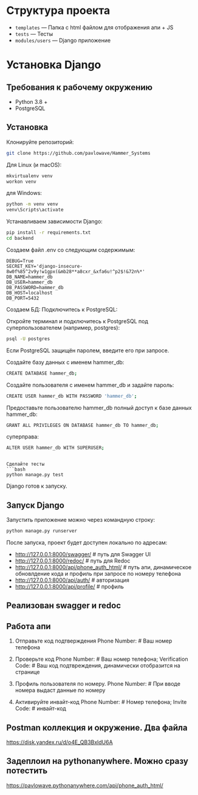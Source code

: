 # Структура проекта

- `templates` — Папка с html файлом для отображения апи + JS
- `tests` — Тесты
- `modules/users` — Django приложение

# Установка Django

## Требования к рабочему окружению

- Python 3.8 +
- PostgreSQL


## Установка

Клонируйте репозиторий:
```bash
git clone https://github.com/pavlowave/Hammer_Systems
```

Для Linux (и macOS):
```bash
mkvirtualenv venv
workon venv
```
для Windows:
```bash
python -m venv venv
venv\Scripts\activate 
```
Устанавливаем зависимости Django:
```bash
pip install -r requirements.txt
cd backend
```

Создаем файл .env со следующим содержимым:
```
DEBUG=True
SECRET_KEY='django-insecure-8w0f%85^2v9y!w1gpx(&mb28**a8cxr_&xfa6u!^p2$!&72n%*'
DB_NAME=hammer_db
DB_USER=hammer_db
DB_PASSWORD=hammer_db
DB_HOST=localhost
DB_PORT=5432
```

Создаем БД:
Подключитесь к PostgreSQL:

Откройте терминал и подключитесь к PostgreSQL под суперпользователем (например, postgres):
```bash
psql -U postgres
```
Если PostgreSQL защищён паролем, введите его при запросе.

Создайте базу данных с именем hammer_db:
```bash
CREATE DATABASE hammer_db;
```
Создайте пользователя с именем hammer_db и задайте пароль:
```bash
CREATE USER hammer_db WITH PASSWORD 'hammer_db';
```
Предоставьте пользователю hammer_db полный доступ к базе данных hammer_db:
```bash
GRANT ALL PRIVILEGES ON DATABASE hammer_db TO hammer_db;
```
суперправа:
```bash
ALTER USER hammer_db WITH SUPERUSER;
```
```

Сделайте тесты
```bash
python manage.py test
```


Django готов к запуску.

## Запуск Django

Запустить приложение можно через командную строку:
```bash
python manage.py runserver
```

После запуска, проект будет доступен локально по адресам:

- http://127.0.0.1:8000/swagger/ # путь для Swagger UI
- http://127.0.0.1:8000/redoc/   # путь для Redoc
- http://127.0.0.1:8000/api/phone_auth_html/ # путь апи, динамическое обновлдение кода и профиль при запросе по номеру телефона
- http://127.0.0.1:8000/api/auth/ # авторизация
- http://127.0.0.1:8000/api/profile/ # профиль

## Реализован swagger и redoc

## Работа апи
1. Отправьте код подтверждения
Phone Number: # Ваш номер телефона

2. Проверьте код
Phone Number: # Ваш номер телефона;
Verification Code: # Ваш код подтвреждения, динамически отобразится на странице

4. Профиль пользователя по номеру.
Phone Number: # При вводе номера выдаст данные по номеру

5. Активируйте инвайт-код
Phone Number: # Номер телефона;
Invite Code: # инвайт-код

## Postman коллекция и окружение. Два файла 

https://disk.yandex.ru/d/o4E_QB3BxldU6A

## Задеплоил на pythonanywhere. Можно сразу потестить
https://pavlowave.pythonanywhere.com/api/phone_auth_html/

